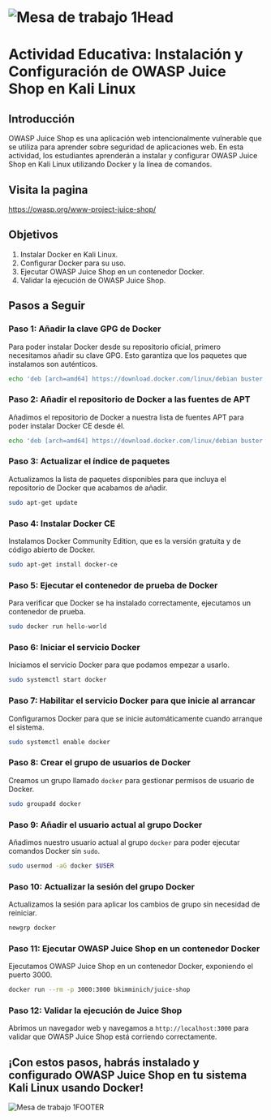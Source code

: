 

# ![Mesa de trabajo 1Head](http://drive.google.com/uc?export=view&id=1p2rqX0Nck3MI8LKzYct_oEMRETRIhzTH)

# **Actividad Educativa: Instalación y Configuración de OWASP Juice Shop en Kali Linux**

## Introducción

OWASP Juice Shop es una aplicación web intencionalmente vulnerable que se utiliza para aprender sobre seguridad de aplicaciones web. En esta actividad, los estudiantes aprenderán a instalar y configurar OWASP Juice Shop en Kali Linux utilizando Docker y la línea de comandos.

## Visita la pagina 

https://owasp.org/www-project-juice-shop/



## Objetivos

1. Instalar Docker en Kali Linux.
2. Configurar Docker para su uso.
3. Ejecutar OWASP Juice Shop en un contenedor Docker.
4. Validar la ejecución de OWASP Juice Shop.

## Pasos a Seguir

### Paso 1: Añadir la clave GPG de Docker

Para poder instalar Docker desde su repositorio oficial, primero necesitamos añadir su clave GPG. Esto garantiza que los paquetes que instalamos son auténticos.

```bash
echo 'deb [arch=amd64] https://download.docker.com/linux/debian buster stable' | sudo tee /etc/apt/sources.list.d/docker.list
```

### Paso 2: Añadir el repositorio de Docker a las fuentes de APT

Añadimos el repositorio de Docker a nuestra lista de fuentes APT para poder instalar Docker CE desde él.

```bash
echo 'deb [arch=amd64] https://download.docker.com/linux/debian buster stable' | sudo tee /etc/apt/sources.list.d/docker.list
```

### Paso 3: Actualizar el índice de paquetes

Actualizamos la lista de paquetes disponibles para que incluya el repositorio de Docker que acabamos de añadir.

```bash
sudo apt-get update
```

### Paso 4: Instalar Docker CE

Instalamos Docker Community Edition, que es la versión gratuita y de código abierto de Docker.

```bash
sudo apt-get install docker-ce
```

### Paso 5: Ejecutar el contenedor de prueba de Docker

Para verificar que Docker se ha instalado correctamente, ejecutamos un contenedor de prueba.

```bash
sudo docker run hello-world
```

### Paso 6: Iniciar el servicio Docker

Iniciamos el servicio Docker para que podamos empezar a usarlo.

```bash
sudo systemctl start docker
```

### Paso 7: Habilitar el servicio Docker para que inicie al arrancar

Configuramos Docker para que se inicie automáticamente cuando arranque el sistema.

```bash
sudo systemctl enable docker
```

### Paso 8: Crear el grupo de usuarios de Docker

Creamos un grupo llamado `docker` para gestionar permisos de usuario de Docker.

```bash
sudo groupadd docker
```

### Paso 9: Añadir el usuario actual al grupo Docker

Añadimos nuestro usuario actual al grupo `docker` para poder ejecutar comandos Docker sin `sudo`.

```bash
sudo usermod -aG docker $USER
```

### Paso 10: Actualizar la sesión del grupo Docker

Actualizamos la sesión para aplicar los cambios de grupo sin necesidad de reiniciar.

```bash
newgrp docker
```

### Paso 11: Ejecutar OWASP Juice Shop en un contenedor Docker

Ejecutamos OWASP Juice Shop en un contenedor Docker, exponiendo el puerto 3000.

```bash
docker run --rm -p 3000:3000 bkimminich/juice-shop
```

### Paso 12: Validar la ejecución de Juice Shop

Abrimos un navegador web y navegamos a `http://localhost:3000` para validar que OWASP Juice Shop está corriendo correctamente.



## ¡Con estos pasos, habrás instalado y configurado OWASP Juice Shop en tu sistema Kali Linux usando Docker!





![Mesa de trabajo 1FOOTER](http://drive.google.com/uc?export=view&id=1vwLVsNlcF2PEyv9fULe2cohQnVfwRWLg)







